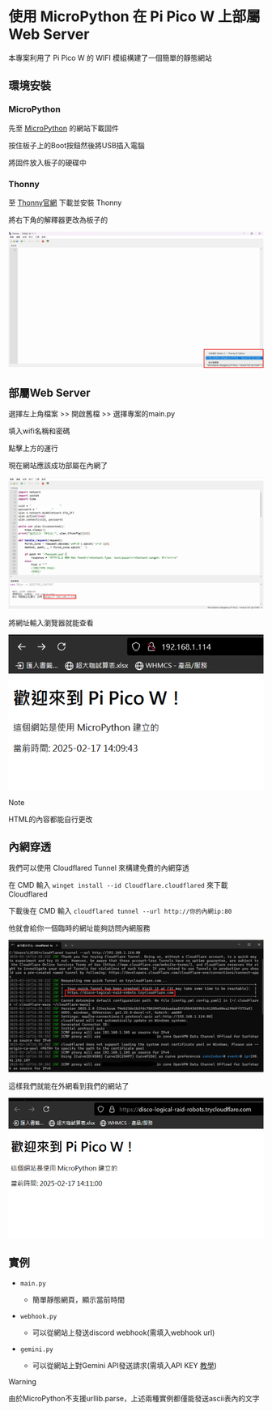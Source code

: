 # 使用 MicroPython 在 Pi Pico W 上部屬 Web Server

本專案利用了 Pi Pico W 的 WIFI 模組構建了一個簡單的靜態網站
## 環境安裝

### MicroPython
先至 [MicroPython](https://micropython.org/download/RPI_PICO_W/) 的網站下載固件

按住板子上的Boot按鈕然後將USB插入電腦

將固件放入板子的硬碟中

### Thonny
至 [Thonny官網](https://thonny.org/) 下載並安裝 Thonny

將右下角的解釋器更改為板子的

![alt text](docs/1.png)

## 部屬Web Server
選擇左上角檔案 >> 開啟舊檔 >> 選擇專案的main.py

填入wifi名稱和密碼

點擊上方的運行

現在網站應該成功部屬在內網了

![alt text](docs/image2.png)

將網址輸入瀏覽器就能查看

![alt text](docs/image.png)

> [!NOTE]  
> HTML的內容都能自行更改

## 內網穿透
我們可以使用 Cloudflared Tunnel 來構建免費的內網穿透

在 CMD 輸入 `winget install --id Cloudflare.cloudflared` 來下載 Cloudflared

下載後在 CMD 輸入 `cloudflared tunnel --url http://你的內網ip:80`

他就會給你一個臨時的網址能夠訪問內網服務

![alt text](docs/image3.png)

這樣我們就能在外網看到我們的網站了

![alt text](docs/image4.png)


## 實例
- `main.py`
    - 簡單靜態網頁，顯示當前時間
    
- `webhook.py`
    - 可以從網站上發送discord webhook(需填入webhook url)

- `gemini.py`
    - 可以從網站上對Gemini API發送請求(需填入API KEY [教學](https://github.com/imyimang/discord-gemini-chat-bot/blob/main/docs/zh/q2.md))


> [!WARNING]  
> 由於MicroPython不支援urllib.parse，上述兩種實例都僅能發送ascii表內的文字
